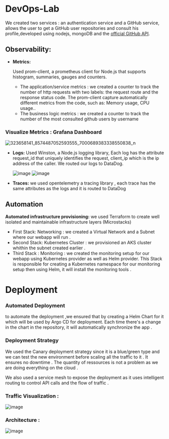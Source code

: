# DevOps-Lab
We created two services : an authentication service and a GitHub service, allows the user to get a GitHub user repositories and consult his profile,developed using nodejs, mongoDB and the [official GitHub API](https://docs.github.com/en/rest).


## Observability:
- **Metrics:**
    
    Used prom-client, a prometheus client for Node.js that supports histogram, summaries, gauges and counters.
    - The application/service metrics : we created a counter to track the number of http requests with two labels: the request route and the response status code.
    The prom-client capture automatically different metrics from the code, such as: Memory usage, CPU usage..
    - The business logic metrics : we created a counter to track the number of the most consulted github users by username

### Visualize Metrics : Grafana Dashboard 
![323658141_8574487052593555_7000689383338550838_n](https://user-images.githubusercontent.com/62261901/212960440-9d1d02f2-8faf-4b40-abcd-705a8e96857e.png)


- **Logs:**
    Used Winston, a Node.js logging library, Each log has the attribute request_id that uniquely identifies the request, client_ip which is the ip address of the caller. We routed our logs to DataDog.
    
   ![image](https://user-images.githubusercontent.com/62261901/212961612-a48d885d-e541-404e-a6cd-5d934aa5f3bb.png)
![image](https://user-images.githubusercontent.com/62261901/212961683-5439c783-3504-4487-ba86-bf2f954d7ce5.png)

    
    
- **Traces:**  we used opentelemetry a tracing library , each trace has the same attributes as the logs and it is routed to DataDog 




## Automation
**Automated infrastructure provisioning:**  we used Terraform to create well isolated and maintainable infrastructure layers (Microstacks)
- First Stack: Networking :  we created a Virtual Network and a Subnet where our webapp will run .
- Second Stack: Kubernetes Cluster : we provisioned an AKS cluster whithin the subnet created earlier .
- Third Stack : Monitoring  : we created the monitoring setup for our webapp using Kubernetes provider as well as Helm provider. This Stack is responsible for creating  a Kubernetes namespace for our monitoring setup then using Helm, it will install the monitoring tools .
# Deployment
### Automated Deployment 
to automate the deployment ,we ensured that by creating a Helm Chart for it which will be used by Argo CD for deployment. Each time there's  a change in the chart in the repository, it will automatically synchronize the app .
### Deployment Strategy
We used the Canary deployment strategy since it is a blue/green type and we can test the new environment before scaling all the traffic to it . It ensures no downtime .
The quantity of ressources is not a problem as we are doing everything on the cloud .

We also used a service mesh to expose the deployment as it uses intelligent routing to control API calls and the flow of traffic .

### Traffic Visualization : 
![image](https://user-images.githubusercontent.com/62261901/212961896-6c05ffbf-2fba-4e79-bee5-94938f4566a0.png)


### Architecture :

![image](https://user-images.githubusercontent.com/62261901/212973116-b3fe44a4-d168-4f74-913d-9f181f3535bf.png)



